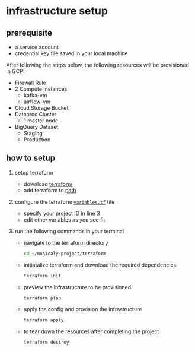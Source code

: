 # infrastructure setup

## prerequisite
* a service account 
* credential key file saved in your local machine

After following the steps below, the following resources will be provisioned in GCP:
* Firewall Rule
* 2 Compute Instances
  - kafka-vm
  - airflow-vm
* Cloud Storage Bucket
* Dataproc Cluster
  - 1 master node
* BigQuery Dataset
  - Staging
  - Production

## how to setup

1. setup terraform
   - download [terraform](https://www.terraform.io/downloads)
   - add terraform to [path](https://gist.github.com/nex3/c395b2f8fd4b02068be37c961301caa7)

2. configure the terraform [`variables.tf`](variables.tf) file
   - specify your project ID in line 3
   - edit other variables as you see fit

3. run the following commands in your terminal
   - navigate to the terraform directory
      ```bash
      cd ~/musicaly-project/terraform
      ```
   - initiatalize terraform and download the required dependencies

      ```bash
      terraform init
      ```
   - preview the infrastructure to be provisioned
      ```bash
      terraform plan
      ```
   - apply the config and provision the infrastructure
      ```bash
      terraform apply
      ```
   - to tear down the resources after completing the project
      ```bash
      terraform destroy
      ```
